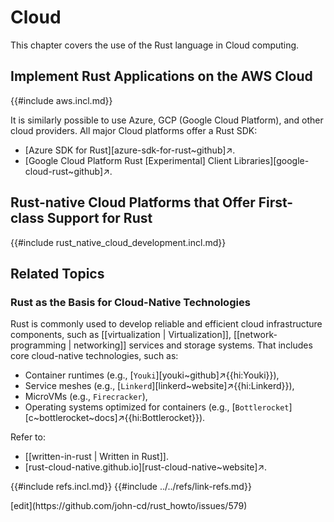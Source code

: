 # Cloud

This chapter covers the use of the Rust language in Cloud computing.

## Implement Rust Applications on the AWS Cloud

{{#include aws.incl.md}}

It is similarly possible to use Azure, GCP (Google Cloud Platform), and other cloud providers.
All major Cloud platforms offer a Rust SDK:

- [Azure SDK for Rust][azure-sdk-for-rust~github]↗.
- [Google Cloud Platform Rust [Experimental] Client Libraries][google-cloud-rust~github]↗.

## Rust-native Cloud Platforms that Offer First-class Support for Rust

{{#include rust_native_cloud_development.incl.md}}

## Related Topics

### Rust as the Basis for Cloud-Native Technologies

Rust is commonly used to develop reliable and efficient cloud infrastructure components, such as [[virtualization | Virtualization]], [[network-programming | networking]] services and storage systems. That includes core cloud-native technologies, such as:

- Container runtimes (e.g., [`Youki`][youki~github]↗{{hi:Youki}}),
- Service meshes (e.g., [`Linkerd`][linkerd~website]↗{{hi:Linkerd}}),
- MicroVMs (e.g., `Firecracker`),
- Operating systems optimized for containers (e.g., [`Bottlerocket`][c~bottlerocket~docs]↗{{hi:Bottlerocket}}).

Refer to:

- [[written-in-rust | Written in Rust]].
- [rust-cloud-native.github.io][rust-cloud-native~website]↗.

{{#include refs.incl.md}}
{{#include ../../refs/link-refs.md}}

<div class="hidden">
[edit](https://github.com/john-cd/rust_howto/issues/579)
</div>
